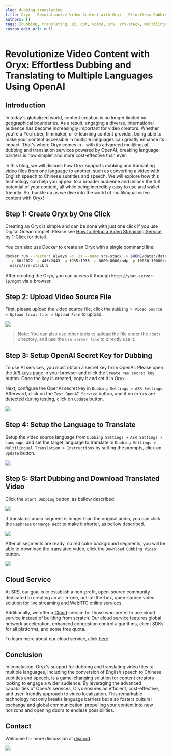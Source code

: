 ```yaml
---
slug: dubbing-translating
title: Oryx - Revolutionize Video Content with Oryx - Effortless Dubbing and Translating to Multiple Languages Using OpenAI
authors: []
tags: [dubbing, translating, ai, gpt, voice, srs, srs-stack, multilingual]
custom_edit_url: null
---
```


# Revolutionize Video Content with Oryx: Effortless Dubbing and Translating to Multiple Languages Using OpenAI

## Introduction

In today's globalized world, content creation is no longer limited by geographical boundaries. As a result, 
engaging a diverse, international audience has become increasingly important for video creators. Whether 
you're a YouTuber, filmmaker, or e-learning content provider, being able to make your content accessible in 
multiple languages can greatly enhance its impact. That's where Oryx comes in – with its advanced 
multilingual dubbing and translation services powered by OpenAI, breaking language barriers is now simpler 
and more cost-effective than ever.

<!--truncate-->

In this blog, we will discuss how Oryx supports dubbing and translating video files from one language to 
another, such as converting a video with English speech to Chinese subtitles and speech. We will explore how 
this technology can help you appeal to a broader audience and unlock the full potential of your content, all 
while being incredibly easy to use and wallet-friendly. So, buckle up as we dive into the world of multilingual 
video content with Oryx!

## Step 1: Create Oryx by One Click

Creating an Oryx is simple and can be done with just one click if you use Digital Ocean droplet.
Please see [How to Setup a Video Streaming Service by 1-Click](./2022-04-09-Oryx-Tutorial.md) for detail.

You can also use Docker to create an Oryx with a single command line:

```bash
docker run --restart always -d -it --name srs-stack -v $HOME/data:/data \
  -p 80:2022 -p 443:2443 -p 1935:1935 -p 8000:8000/udp -p 10080:10080/udp \
  ossrs/srs-stack:5
```

After creating the Oryx, you can access it through `http://your-server-ip/mgmt` via a browser.

## Step 2: Upload Video Source File

First, please upload the video source file, click the `Dubbing > Video Source > Upload local file > Upload File` to upload.

![](/img/blog-2024-02-21-01.png)

> Note: You can also use other tools to upload the file under the `/data` directory, and use the `Use server file` to directly use it.

## Step 3: Setup OpenAI Secret Key for Dubbing

To use AI services, you must obtain a secret key from OpenAI. Please open the [API keys](https://platform.openai.com/api-keys)
page in your browser and click the `Create new secret key` button. Once the key is created, copy it and set it in Oryx.

Next, configure the OpenAI secret key in `Dubbing Settings > ASR Settings`. Afterward, click on the
`Test OpenAI Service` button, and if no errors are detected during testing, click on `Update` button.

![](/img/blog-2024-02-21-02.png)

## Step 4: Setup the Language to Translate

Setup the video source language from `Dubbing Settings > ASR Settings > Language`, and set the target language 
to translate in `Dubbing Settings > Multilingual Translation > Instructions` by setting the prompts, click on 
`Update` button.

![](/img/blog-2024-02-21-03.png)

## Step 5: Start Dubbing and Download Translated Video

Click the `Start Dubbing` button, as bellow described.

![](/img/blog-2024-02-21-04.png)

If translated audio segment is longer than the original audio, you can click the `Rephrase` or `Merge next` to 
make it shorter, as bellow described.

![](/img/blog-2024-02-21-05.png)

After all segments are ready, no red color background segments, you will be able to download the translated video, 
click the `Download Dubbing Video` button.

![](/img/blog-2024-02-21-06.png)

## Cloud Service

At SRS, our goal is to establish a non-profit, open-source community dedicated to creating an all-in-one,
out-of-the-box, open-source video solution for live streaming and WebRTC online services.

Additionally, we offer a [Cloud](../cloud) service for those who prefer to use cloud service instead of building from
scratch. Our cloud service features global network acceleration, enhanced congestion control algorithms,
client SDKs for all platforms, and some free quota.

To learn more about our cloud service, click [here](../cloud).

## Conclusion

In conclusion, Oryx's support for dubbing and translating video files to multiple languages, including the 
conversion of English speech to Chinese subtitles and speech, is a game-changing solution for content creators 
looking to engage a wider audience. By leveraging the advanced capabilities of OpenAI services, Oryx ensures
an efficient, cost-effective, and user-friendly approach to video localization. This remarkable technology not only
breaks language barriers but also fosters cultural exchange and global communication, propelling your content into 
new horizons and opening doors to endless possibilities.

## Contact

Welcome for more discussion at [discord](https://discord.gg/bQUPDRqy79).

![](https://ossrs.io/gif/v1/sls.gif?site=ossrs.io&path=/lts/blog-en/2024-02-21-dubbing-translating)
